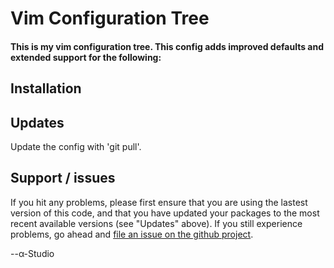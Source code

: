 # Vim Configuration Tree

#### This is my vim configuration tree. This config adds improved defaults and extended support for the following:




## Installation




## Updates

Update the config with 'git pull'.


## Support / issues

If you hit any problems, please first ensure that you are using the lastest version
of this code, and that you have updated your packages to the most recent available
versions (see "Updates" above). If you still experience problems, go ahead and
[file an issue on the github project](https://github.com/Liunxs/vim.d).

--α-Studio

